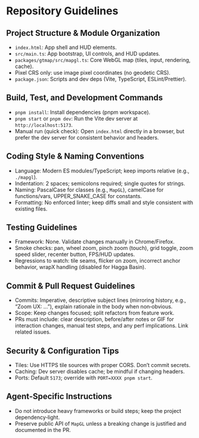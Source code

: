 # Repository Guidelines

## Project Structure & Module Organization

- `index.html`: App shell and HUD elements.
- `src/main.ts`: App bootstrap, UI controls, and HUD updates.
- `packages/gtmap/src/mapgl.ts`: Core WebGL map (tiles, input, rendering, cache).
- Pixel CRS only: use image pixel coordinates (no geodetic CRS).
- `package.json`: Scripts and dev deps (Vite, TypeScript, ESLint/Prettier).

## Build, Test, and Development Commands

- `pnpm install`: Install dependencies (pnpm workspace).
- `pnpm start` or `pnpm dev`: Run the Vite dev server at `http://localhost:5173`.
- Manual run (quick check): Open `index.html` directly in a browser, but prefer the dev server for consistent behavior and headers.

## Coding Style & Naming Conventions

- Language: Modern ES modules/TypeScript; keep imports relative (e.g., `./mapgl`).
- Indentation: 2 spaces; semicolons required; single quotes for strings.
- Naming: PascalCase for classes (e.g., `MapGL`), camelCase for functions/vars, UPPER_SNAKE_CASE for constants.
- Formatting: No enforced linter; keep diffs small and style consistent with existing files.

## Testing Guidelines

- Framework: None. Validate changes manually in Chrome/Firefox.
- Smoke checks: pan, wheel zoom, pinch zoom (touch), grid toggle, zoom speed slider, recenter button, FPS/HUD updates.
- Regressions to watch: tile seams, flicker on zoom, incorrect anchor behavior, wrapX handling (disabled for Hagga Basin).

## Commit & Pull Request Guidelines

- Commits: Imperative, descriptive subject lines (mirroring history, e.g., “Zoom UX: …”), explain rationale in the body when non‑obvious.
- Scope: Keep changes focused; split refactors from feature work.
- PRs must include: clear description, before/after notes or GIF for interaction changes, manual test steps, and any perf implications. Link related issues.

## Security & Configuration Tips

- Tiles: Use HTTPS tile sources with proper CORS. Don’t commit secrets.
- Caching: Dev server disables cache; be mindful if changing headers.
- Ports: Default `5173`; override with `PORT=XXXX pnpm start`.

## Agent-Specific Instructions

- Do not introduce heavy frameworks or build steps; keep the project dependency‑light.
- Preserve public API of `MapGL` unless a breaking change is justified and documented in the PR.
